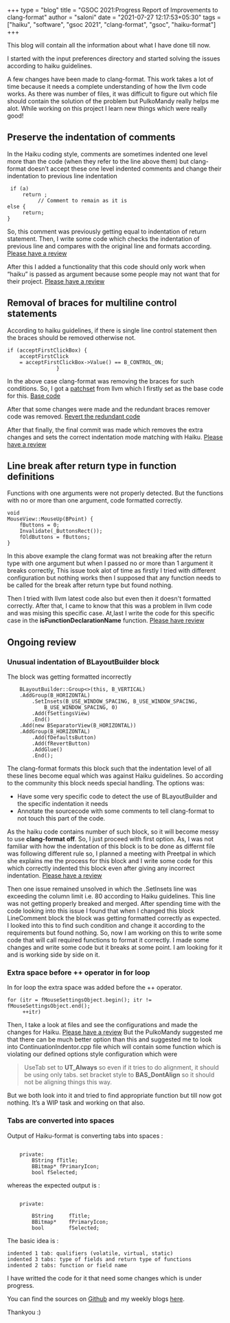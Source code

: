 +++
type = "blog"
title = "GSOC 2021:Progress Report of Improvements to clang-format"
author = "saloni"
date = "2021-07-27 12:17:53+05:30"
tags = ["haiku", "software", "gsoc 2021", "clang-format", "gsoc", "haiku-format"]
+++

This blog will contain all the information about what I have done till now.

I started with the input preferences directory and started solving the issues according to  haiku guidelines.

A few changes have been made to clang-format. This work takes a lot of time because it needs a complete understanding of how the llvm code works. As there was number of files, it was difficult to figure out which file should contain the solution of the problem but PulkoMandy really helps me alot.
While working on this project I learn new things which were really good!

## Preserve the indentation of comments

In the Haiku coding style, comments are sometimes indented one level more than the code (when they refer to the line above them) but clang-format doesn’t accept these one level indented comments and change their indentation to previous line indentation

     if (a)  
         return ;  
              // Comment to remain as it is  
    else {  
         return;  
    }

So, this comment was previously getting equal to indentation of return statement. Then, I write some code which checks the indentation of previous line and compares with the original line and formats according.
[Please have a review](https://github.com/viveris/llvm-project/commit/b2338537b8699662efaa5b51f1cf1daf6ae28c0a)

After this I added a functionality that this code should only work when “haiku” is passed as argument because some people may not want that for their project.
[Please have a review](https://github.com/viveris/llvm-project/commit/05661e0e9937699753192b298f04ecc5c46206f9)

## Removal of braces for multiline control statements
According to haiku guidelines, if there is single line control statement then the braces should be removed otherwise not.

    if (acceptFirstClickBox) {
        acceptFirstClick
    	= acceptFirstClickBox->Value() == B_CONTROL_ON;
    				}

In the above case clang-format was removing the braces for such conditions. So, I got a [patchset](https://reviews.llvm.org/D95168) from llvm which I firstly set as the base code for this.
[Base code ](https://github.com/viveris/llvm-project/commit/ca492a8015c091fccb4fd1cc6f910f2f1a48a99b)

After that some changes were made and the redundant braces remover code was removed. 
[Revert the redundant code](https://github.com/viveris/llvm-project/commit/d69e542e38fb23c834cd96feac961498ff2c1cf4)

After that finally, the final commit was made which removes the extra changes and sets the correct indentation mode matching with Haiku.
[Please have a review](https://github.com/viveris/llvm-project/commit/c5377b0c71dab755a2dc121f9e14b015d4a4d122)


## Line break after return type in function definitions

Functions with one arguments were not properly detected. But the functions with no or more than one argument, code formatted correctly.

    void
    MouseView::MouseUp(BPoint) {
    	fButtons = 0;
    	Invalidate(_ButtonsRect());
    	fOldButtons = fButtons;
    }
In this above example the clang format was not breaking after the return type with one argument but when I passed no or more than 1 argument it breaks correctly, This issue took alot of time as firstly I tried with different configuration but nothing works then I supposed that any function needs to be called for the break after return type but found nothing.

Then I tried with llvm latest code also but even then it doesn't formatted correctly. After that, I came to know that this was a problem in llvm code and was mising this specific case. At,last I write the code for this specific case in the **isFunctionDeclarationName** function.
[Please have review](https://github.com/viveris/llvm-project/commit/f488bd9b43130e186cb0f86067f8d0a447b3f7b8)

## Ongoing review
### Unusual indentation of BLayoutBuilder block
The  block was getting formatted incorrectly

    	BLayoutBuilder::Group<>(this, B_VERTICAL)
		.AddGroup(B_HORIZONTAL)
			.SetInsets(B_USE_WINDOW_SPACING, B_USE_WINDOW_SPACING,
				B_USE_WINDOW_SPACING, 0)
			.Add(fSettingsView)
			.End()
		.Add(new BSeparatorView(B_HORIZONTAL))
		.AddGroup(B_HORIZONTAL)
			.Add(fDefaultsButton)
			.Add(fRevertButton)
			.AddGlue()
			.End();
The clang-format formats this block such that the indentation level of all these lines become equal which was against Haiku guidelines. So according to the community this block needs special handling. The options was:
-   Have some very specific code to detect the use of BLayoutBuilder and the specific indentation it needs
-   Annotate the sourcecode with some comments to tell clang-format to not touch this part of the code.

As the haiku code contains number of such block, so it will become messy to use **clang-format**  **off**. So, I just proceed with first option. 
As, I was not familiar with how the indentation of this block is to be done as differnt file was following different rule so, I planned a meeting with Preetpal in which she explains me the process for this block and I write some code for this which correctly indented this block even after giving any incorrect indentation.
[Please have a review](https://github.com/saloniig/llvm-project/commit/45d221cda510e9dba5bc1f1e94d21d1393caa59e)

Then one issue remained unsolved in which the .SetInsets line was exceeding the column limit i.e. 80 according to Haiku guidelines. This line was not getting properly breaked and merged. After spending time with the code looking into this issue I found that when I changed this block LineComment block the block was getting formatted correctly as expected.
I looked into this to find such condition and change it according to the requirements but found nothing.
So, now I am working on this to write some code that will call required functions to format it correctly. I made some changes and write some code but it breaks at some point. I am looking for it and is working side by side on it.

### Extra space before ++ operator in for loop
In for loop the extra space was added before the ++ operator.

    for (itr = fMouseSettingsObject.begin(); itr != fMouseSettingsObject.end();
    	 ++itr)

Then, I take a look at files and see the configurations and made the changes for Haiku.
[Please have a review](https://github.com/saloniig/llvm-project/commit/8b7b1163109295afa7af86c19c4e338cbe8a7b89)
But the PulkoMandy suggested me that there can be much better option than this and suggested me to look into ContinuationIndentor.cpp file which will contain some function which is violating our defined options style configuration which were

> UseTab set to **UT_Always** so even if it tries to do alignment, it
   should be using only tabs.
> set bracket style to **BAS_DontAlign** so it should not be aligning      things  this way.

But we both look into it and tried to find appropriate function but till now got nothing. It’s a WIP task and working on that also.

### Tabs are converted into spaces
 
Output of Haiku-format is converting tabs into spaces :

```

    private:
    	BString fTitle;
    	BBitmap* fPrimaryIcon;
    	bool fSelected;

```
whereas the expected output is :

```

    private:
    
    	BString		fTitle;
    	BBitmap*	fPrimaryIcon;
    	bool		fSelected;

```

The basic idea is :

    indented 1 tab: qualifiers (volatile, virtual, static)  
    indented 3 tabs: type of fields and return type of functions  
    indented 2 tabs: function or field name

I have writted the code for it that need some changes which is under progress.

You can find the sources on  [Github](https://github.com/viveris/llvm-project) and my weekly blogs [here](https://hackace2.wordpress.com/category/gsoc/).

Thankyou :)
